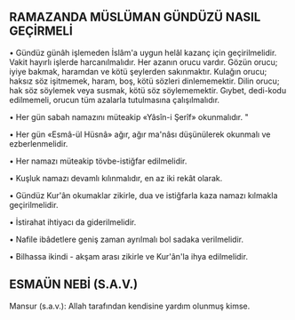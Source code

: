 ## RAMAZANDA MÜSLÜMAN GÜNDÜZÜ NASIL GEÇİRMELİ

•     Gündüz günâh işlemeden İslâm'a uygun helâl kazanç için geçirilmelidir. Vakit hayırlı işlerde harcanılmalıdır. Her azanın orucu vardır. Gözün orucu; iyiye bakmak, haramdan ve kötü şeylerden sakınmaktır. Kulağın orucu; haksız söz işitmemek, haram, boş, kötü sözleri dinlememek­tir. Dilin orucu; hak söz söylemek veya susmak, kötü söz söylememektir. Gıybet, dedi-kodu edil­memeli, orucun tüm azalarla tutulmasına çalışıl­malıdır.

•     Her gün sabah namazını müteakip «Yâsîn-i Şerîf» okunmalıdır. "

•     Her gün «Esmâ-ül Hüsnâ» ağır, ağır ma'nâsı düşünülerek okunmalı ve ezberlenmelidir.

•     Her namazı müteakip tövbe-istiğfar edil­melidir.

•     Kuşluk namazı devamlı kılınmalıdır, en az iki rekât olarak.

•     Gündüz Kur'ân okumaklar zikirle, dua ve istiğfarla kaza namazı kılmakla geçirilmelidir.

•     İstirahat ihtiyacı da giderilmelidir.

•     Nafile ibâdetlere geniş zaman ayrılmalı bol sadaka verilmelidir.

•     Bilhassa ikindi - akşam arası zikirle ve Kur'ân'la ihya edilmelidir.

## ESMAÜN NEBİ (S.A.V.)

Mansur (s.a.v.): Allah tarafından kendisine yardım olunmuş kimse.
